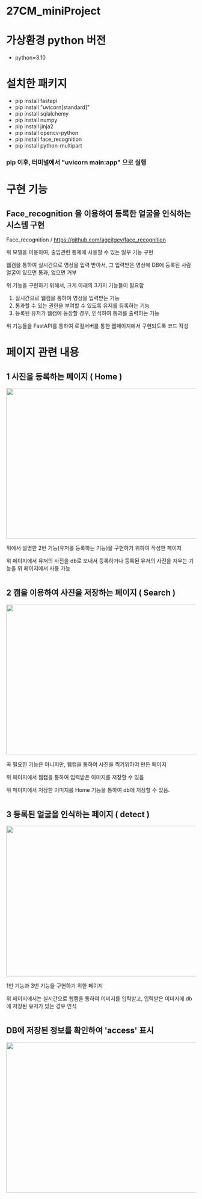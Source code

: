 # 27CM_miniProject

# 가상환경 python 버전
- python=3.10

# 설치한 패키지
- pip install fastapi
- pip install "uvicorn[standard]"
- pip install sqlalchemy
- pip install numpy
- pip install jinja2
- pip install opencv-python
- pip install face_recognition
- pip install python-multipart

### pip 이후, 터미널에서 "uvicorn main:app" 으로 실행



# 구현 기능

## Face_recognition 을 이용하여 등록한 얼굴을 인식하는 시스템 구현

Face_recognition / https://github.com/ageitgey/face_recognition

위 모델을 이용하여, 출입관련 통제에 사용할 수 있는 일부 기능 구현


웹캠을 통하여 실시간으로 영상을 입력 받아서, 
그 입력받은 영상에 DB에 등록된 사람 얼굴이 있으면 통과, 없으면 거부

위 기능을 구현하기 위해서, 크게 아래의 3가지 기능들이 필요함
1. 실시간으로 웹캠을 통하여 영상을 입력받는 기능
2. 통과할 수 있는 권한을 부여할 수 있도록 유저를 등록하는 기능
3. 등록된 유저가 웹캠에 등장할 경우, 인식하여 통과를 출력하는 기능


위 기능들을 FastAPI를 통하여 로컬서버를 통한 웹페이지에서 구현되도록 코드 작성


# 페이지 관련 내용

## 1 사진을 등록하는 페이지 ( Home )
<img src="https://github.com/djy2211/AI-X_miniproject/assets/131187694/1567a68d-c361-4232-a1df-ba02ba551329" width="600" height="400"/>

위에서 설명한 2번 기능(유저를 등록하는 기능)을 구현하기 위하여 작성한 페이지

위 페이지에서 유저의 사진을 db로 보내서 등록하거나 등록된 유저의 사진을 지우는 기능을 위 페이지에서 사용 가능

#

## 2 캠을 이용하여 사진을 저장하는 페이지 ( Search )
<img src="https://github.com/djy2211/AI-X_miniproject/assets/131187694/2918ec0d-b2d2-4821-a37b-be102cea5787" width="600" height="400"/>

꼭 필요한 기능은 아니지만, 웹캠을 통하여 사진을 찍기위하여 만든 페이지

위 페이지에서 웹캠을 통하여 입력받은 이미지를 저장할 수 있음

위 페이지에서 저장한 이미지를 Home 기능을 통하여 db에 저장할 수 있음.

#

## 3 등록된 얼굴을 인식하는 페이지 ( detect )
<img src="https://github.com/djy2211/AI-X_miniproject/assets/131187694/18957c45-3a4c-44e3-b74b-1d74255b6050" width="600" height="400"/>

1번 기능과 3번 기능을 구현하기 위한 페이지

위 페이지에서는 실시간으로 웹캠을 통하여 이미지를 입력받고, 입력받은 이미지에 db에 저장된 유저가 있는 경우 인식

#

## DB에 저장된 정보를 확인하여 'access' 표시
<img src="https://github.com/djy2211/AI-X_miniproject/assets/131187694/be158d0d-56b4-473d-b6ca-799432e4f451" width="600" height="400"/>
